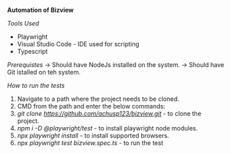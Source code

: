 **Automation of Bizview**

_Tools Used_
 * Playwright
 * Visual Studio Code - IDE used for scripting
 * Typescript

_Prerequistes_
-> Should have NodeJs installed on the system.
-> Should have Git istalled on teh system.

_How to run the tests_
1. Navigate to a path where the project needs to be cloned.
2. CMD from the path and enter the below commands:
3. _git clone https://github.com/achusp123/bizview.git_ - to clone the project.
4. _npm i -D @playwright/test_ - to install playwright node modules.
5. _npx playwright install_ - to install supported browsers.
6. _npx playwright test bizview.spec.ts_ - to run the test
